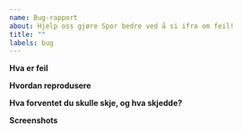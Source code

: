 ```yaml
---
name: Bug-rapport
about: Hjelp oss gjøre Spor bedre ved å si ifra om feil!
title: ""
labels: bug
---
```


**Hva er feil**
<!-- Beskriv kort og godt hva feilen er. -->

**Hvordan reprodusere**
<!-- Om det gjelder React, kan du lage en reproduksjon med denne [CodeSandbox templaten](https://codesandbox.io/s/spor-react-typescript-template-wej0dq).

Steg for å reprodusere

1. Gå til '...'
2. Trykk på '....'
3. Scroll ned til '....'
4. Se feil
-->

**Hva forventet du skulle skje, og hva skjedde?**


**Screenshots**
<!-- -->
